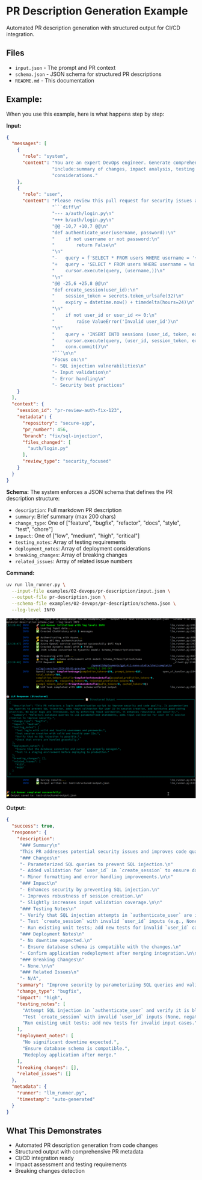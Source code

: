 # PR Description Generation Example

Automated PR description generation with structured output for CI/CD integration.

## Files
- `input.json` - The prompt and PR context
- `schema.json` - JSON schema for structured PR descriptions
- `README.md` - This documentation

## Example:

When you use this example, here is what happens step by step:

**Input:**
```json
{
  "messages": [
    {
      "role": "system",
      "content": "You are an expert DevOps engineer. Generate comprehensive PR descriptions that"
                 "include:summary of changes, impact analysis, testing notes, and deployment"
                 "considerations."
    },
    {
      "role": "user",
      "content": "Please review this pull request for security issues and code quality:\n\n"
                 "```diff\n"
                 "--- a/auth/login.py\n"
                 "+++ b/auth/login.py\n"
                 "@@ -10,7 +10,7 @@\n"
                 "def authenticate_user(username, password):\n"
                 "    if not username or not password:\n"
                 "        return False\n"
                 "\n"
                 "-   query = f'SELECT * FROM users WHERE username = '{username}''\n"
                 "+   query = 'SELECT * FROM users WHERE username = %s'\n"
                 "    cursor.execute(query, (username,))\n"
                 "\n"
                 "@@ -25,6 +25,8 @@\n"
                 "def create_session(user_id):\n"
                 "    session_token = secrets.token_urlsafe(32)\n"
                 "    expiry = datetime.now() + timedelta(hours=24)\n"
                 "\n"
                 "    if not user_id or user_id <= 0:\n"
                 "        raise ValueError('Invalid user_id')\n"
                 "\n"
                 "    query = 'INSERT INTO sessions (user_id, token, expiry) VALUES (%s, %s, %s)'\n"
                 "    cursor.execute(query, (user_id, session_token, expiry))\n"
                 "    conn.commit()\n"
                 "```\n\n"
                 "Focus on:\n"
                 "- SQL injection vulnerabilities\n"
                 "- Input validation\n"
                 "- Error handling\n"
                 "- Security best practices"
    }
  ],
  "context": {
    "session_id": "pr-review-auth-fix-123",
    "metadata": {
      "repository": "secure-app",
      "pr_number": 456,
      "branch": "fix/sql-injection",
      "files_changed": [
        "auth/login.py"
      ],
      "review_type": "security_focused"
    }
  }
}
```

**Schema:** The system enforces a JSON schema that defines the PR description structure:
- `description`: Full markdown PR description
- `summary`: Brief summary (max 200 chars)
- `change_type`: One of ["feature", "bugfix", "refactor", "docs", "style", "test", "chore"]
- `impact`: One of ["low", "medium", "high", "critical"]
- `testing_notes`: Array of testing requirements
- `deployment_notes`: Array of deployment considerations
- `breaking_changes`: Array of breaking changes
- `related_issues`: Array of related issue numbers

**Command:**
```bash
uv run llm_runner.py \
  --input-file examples/02-devops/pr-description/input.json \
  --output-file pr-description.json \
  --schema-file examples/02-devops/pr-description/schema.json \
  --log-level INFO
```
![Structured output of the PR review example](./output.png)

**Output:**
```json
{
  "success": true,
  "response": {
    "description":
     "### Summary\n"
     "This PR addresses potential security issues and improves code quality in the login module.\n\n"
     "### Changes\n"
     "- Parameterized SQL queries to prevent SQL injection.\n"
     "- Added validation for `user_id` in `create_session` to ensure data integrity.\n"
     "- Minor formatting and error handling improvements.\n\n"
     "### Impact\n"
     "- Enhances security by preventing SQL injection.\n"
     "- Improves robustness of session creation.\n"
     "- Slightly increases input validation coverage.\n\n"
     "### Testing Notes\n"
     "- Verify that SQL injection attempts in `authenticate_user` are ineffective.\n"
     "- Test `create_session` with invalid `user_id` inputs (e.g., None, negative values) and ensure proper error handling.\n"
     "- Run existing unit tests; add new tests for invalid `user_id` cases if necessary.\n\n"
     "### Deployment Notes\n"
     "- No downtime expected.\n"
     "- Ensure database schema is compatible with the changes.\n"
     "- Confirm application redeployment after merging integration.\n\n"
     "### Breaking Changes\n"
     "- None.\n\n"
     "### Related Issues\n"
     "- N/A",
    "summary": "Improve security by parameterizing SQL queries and validating `user_id` in session creation.",
    "change_type": "bugfix",
    "impact": "high",
    "testing_notes": [
      "Attempt SQL injection in `authenticate_user` and verify it is blocked.",
      "Test `create_session` with invalid `user_id` inputs (None, negative, zero).",
      "Run existing unit tests; add new tests for invalid input cases."
    ],
    "deployment_notes": [
      "No significant downtime expected.",
      "Ensure database schema is compatible.",
      "Redeploy application after merge."
    ],
    "breaking_changes": [],
    "related_issues": []
  },
  "metadata": {
    "runner": "llm_runner.py",
    "timestamp": "auto-generated"
  }
}
```

## What This Demonstrates
- Automated PR description generation from code changes
- Structured output with comprehensive PR metadata
- CI/CD integration ready
- Impact assessment and testing requirements
- Breaking changes detection
